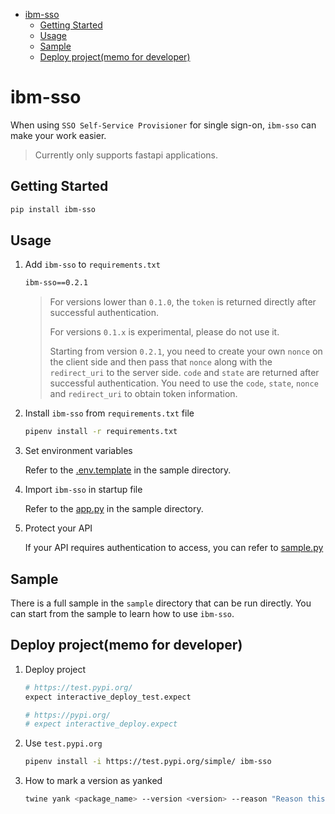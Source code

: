 - [ibm-sso](#ibm-sso)
  - [Getting Started](#getting-started)
  - [Usage](#usage)
  - [Sample](#sample)
  - [Deploy project(memo for developer)](#deploy-projectmemo-for-developer)

# ibm-sso

When using `SSO Self-Service Provisioner` for single sign-on, `ibm-sso` can make your work easier.

> Currently only supports fastapi applications.

## Getting Started

```bash
pip install ibm-sso
```

## Usage

1. Add `ibm-sso` to `requirements.txt`

    ```bash
    ibm-sso==0.2.1
    ```

    > For versions lower than `0.1.0`, the `token` is returned directly after successful authentication.
    > 
    > For versions `0.1.x` is experimental, please do not use it.
    > 
    > Starting from version `0.2.1`, you need to create your own `nonce` on the client side and then pass that `nonce` along with the `redirect_uri` to the server side. `code` and `state` are returned after successful authentication. You need to use the `code`, `state`, `nonce` and `redirect_uri` to obtain token information.

2. Install `ibm-sso` from `requirements.txt` file

    ```bash
    pipenv install -r requirements.txt
    ```

3. Set environment variables

    Refer to the [.env.template](./sample/.env.template) in the sample directory.

4. Import `ibm-sso` in startup file

    Refer to the [app.py](./sample/app.py) in the sample directory.

5. Protect your API

    If your API requires authentication to access, you can refer to [sample.py](./sample/api/v1/sample.py)

## Sample

There is a full sample in the `sample` directory that can be run directly. You can start from the sample to learn how to use `ibm-sso`.

## Deploy project(memo for developer)

1. Deploy project

    ```bash
    # https://test.pypi.org/
    expect interactive_deploy_test.expect

    # https://pypi.org/
    # expect interactive_deploy.expect
    ```

2. Use `test.pypi.org`

    ```bash
    pipenv install -i https://test.pypi.org/simple/ ibm-sso
    ```

3. How to mark a version as yanked

    ```bash
    twine yank <package_name> --version <version> --reason "Reason this release was yanked: Yanked due to <reason>"
    ```
